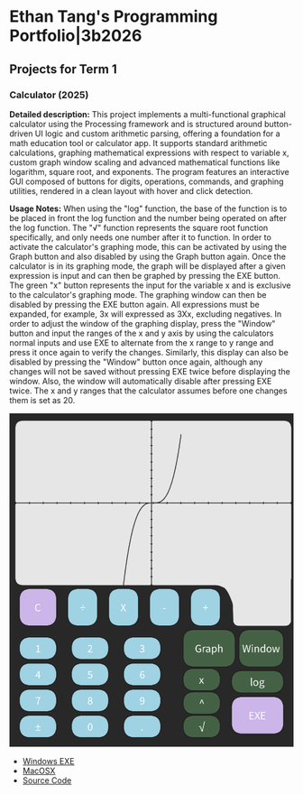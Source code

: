 # Ethan Tang's Programming Portfolio|3b2026

## Projects for Term 1

### Calculator (2025)

**Detailed description:** This project implements a multi-functional graphical calculator using the Processing framework and is structured around button-driven UI logic and custom arithmetic parsing, offering a foundation for a math education tool or calculator app. It supports standard arithmetic calculations, graphing mathematical expressions with respect to variable x, custom graph window scaling and advanced mathematical functions like logarithm, square root, and exponents. The program features an interactive GUI composed of buttons for digits, operations, commands, and graphing utilities, rendered in a clean layout with hover and click detection.

**Usage Notes:** When using the "log" function, the base of the function is to be placed in front the log function and the number being operated on after the log function. The "√" function represents the square root function specifically, and only needs one number after it to function. In order to activate the calculator's graphing mode, this can be activated by using the Graph button and also disabled by using the Graph button again. Once the calculator is in its graphing mode, the graph will be displayed after a given expression is input and can then be graphed by pressing the EXE button. The green "x" button represents the input for the variable x and is exclusive to the calculator's graphing mode. The graphing window can then be disabled by pressing the EXE button again. All expressions must be expanded, for example, 3x will expressed as 3Xx, excluding negatives. In order to adjust the window of the graphing display, press the "Window" button and input the ranges of the x and y axis by using the calculators normal inputs and use EXE to alternate from the x range to y range and press it once again to verify the changes. Similarly, this display can also be disabled by pressing the "Window" button once again, although any changes will not be saved without pressing EXE twice before displaying the window. Also, the window will automatically disable after pressing EXE twice. The x and y ranges that the calculator assumes before one changes them is set as 20.

![Running Calculator](https://github.com/9674036-code/portfolio/blob/main/images/Calculator%20Image.png?raw=true)

* [Windows EXE](https://github.com/9674036-code/portfolio/blob/main/src/Calculator/windows-amd64%202.zip)
* [MacOSX](https://github.com/9674036-code/portfolio/blob/main/src/Calculator/macos-aarch64%202.zip)
* [Source Code](https://github.com/9674036-code/portfolio/tree/main/src/Calculator)
